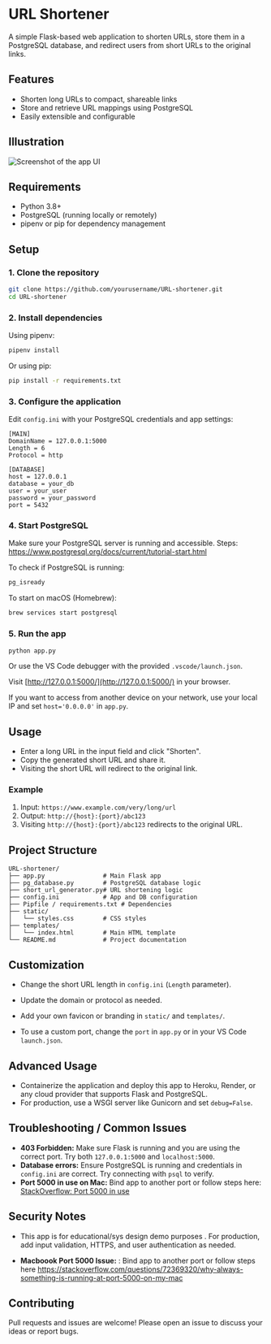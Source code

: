 
# URL Shortener

A simple Flask-based web application to shorten URLs, store them in a PostgreSQL database, and redirect users from short URLs to the original links.

## Features
- Shorten long URLs to compact, shareable links
- Store and retrieve URL mappings using PostgreSQL
- Easily extensible and configurable
## Illustration

![Screenshot of the app UI](static/Screenshot%202025-06-04%20at%2012.09.19%E2%80%AFPM.png)
## Requirements
- Python 3.8+
- PostgreSQL (running locally or remotely)
- pipenv or pip for dependency management

## Setup

### 1. Clone the repository
```bash
git clone https://github.com/yourusername/URL-shortener.git
cd URL-shortener
```

### 2. Install dependencies
Using pipenv:
```bash
pipenv install
```
Or using pip:
```bash
pip install -r requirements.txt
```

### 3. Configure the application
Edit `config.ini` with your PostgreSQL credentials and app settings:
```
[MAIN]
DomainName = 127.0.0.1:5000
Length = 6
Protocol = http

[DATABASE]
host = 127.0.0.1
database = your_db
user = your_user
password = your_password
port = 5432
```

### 4. Start PostgreSQL
Make sure your PostgreSQL server is running and accessible.
Steps: https://www.postgresql.org/docs/current/tutorial-start.html

To check if PostgreSQL is running:
```bash
pg_isready
```
To start on macOS (Homebrew):
```bash
brew services start postgresql
```

### 5. Run the app
```bash
python app.py
```
Or use the VS Code debugger with the provided `.vscode/launch.json`.

Visit [http://127.0.0.1:5000/](http://127.0.0.1:5000/) in your browser.

If you want to access from another device on your network, use your local IP and set `host='0.0.0.0'` in `app.py`.

## Usage
- Enter a long URL in the input field and click "Shorten".
- Copy the generated short URL and share it.
- Visiting the short URL will redirect to the original link.

### Example
1. Input: `https://www.example.com/very/long/url`
2. Output: `http://{host}:{port}/abc123`
3. Visiting `http://{host}:{port}/abc123` redirects to the original URL.

## Project Structure
```
URL-shortener/
├── app.py                # Main Flask app
├── pg_database.py        # PostgreSQL database logic
├── short_url_generator.py# URL shortening logic
├── config.ini            # App and DB configuration
├── Pipfile / requirements.txt # Dependencies
├── static/
│   └── styles.css        # CSS styles
├── templates/
│   └── index.html        # Main HTML template
└── README.md             # Project documentation
```

## Customization
- Change the short URL length in `config.ini` (`Length` parameter).
- Update the domain or protocol as needed.
- Add your own favicon or branding in `static/` and `templates/`.

- To use a custom port, change the `port` in `app.py` or in your VS Code `launch.json`.

## Advanced Usage
- Containerize the application and deploy this app to Heroku, Render, or any cloud provider that supports Flask and PostgreSQL.
- For production, use a WSGI server like Gunicorn and set `debug=False`.

## Troubleshooting / Common Issues
- **403 Forbidden:** Make sure Flask is running and you are using the correct port. Try both `127.0.0.1:5000` and `localhost:5000`.
- **Database errors:** Ensure PostgreSQL is running and credentials in `config.ini` are correct. Try connecting with `psql` to verify.
- **Port 5000 in use on Mac:** Bind app to another port or follow steps here: [StackOverflow: Port 5000 in use](https://stackoverflow.com/questions/72369320/why-always-something-is-running-at-port-5000-on-my-mac)

## Security Notes
- This app is for educational/sys design demo purposes . For production, add input validation, HTTPS, and user authentication as needed.



- **Macboook Port 5000 Issue:** : Bind app to another port or follow steps here
 https://stackoverflow.com/questions/72369320/why-always-something-is-running-at-port-5000-on-my-mac
## Contributing
Pull requests and issues are welcome! Please open an issue to discuss your ideas or report bugs.



